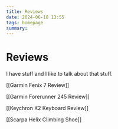 ```yaml
---
title: Reviews
date: 2024-06-18 13:55
tags: homepage
summary:
---
```


# Reviews

I have stuff and I like to talk about that stuff. 

[[Garmin Fenix 7 Review]]

[[Garmin Forerunner 245 Review]]

[[Keychron K2 Keyboard Review]]

[[Scarpa Helix Climbing Shoe]]